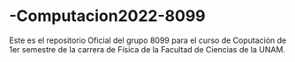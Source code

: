 # -Computacion2022-8099
Este es el repositorio Oficial del grupo 8099 para el curso de Coputación de 1er semestre de la carrera de Física de la Facultad de Ciencias de la UNAM.
